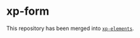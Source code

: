 # xp-form

This repository has been merged into [`xp-elements`](https://github.com/expandjs/xp-elements).
